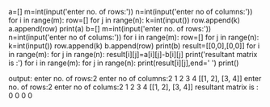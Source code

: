 a=[]
m=int(input('enter no. of rows:'))
n=int(input('enter no  of columns:'))
for i in range(m):
   row=[]
   for j in range(n):
      k=int(input())
      row.append(k)
   a.append(row)
print(a)
b=[]
m=int(input('enter no. of rows:'))
n=int(input('enter no  of colums:'))
for i in range(m):
   row=[]
   for j in range(n):
      k=int(input())
      row.append(k)
   b.append(row)
print(b)
result=[[0,0],[0,0]]
for i in range(m):
   for j in range(n):
      result[i][j]=a[i][j]-b[i][j]
print('resultant matrix is :')
for i in range(m):
    for j in range(n):
       print(result[i][j],end=' ')
    print()

output:
enter no. of rows:2
enter no  of columns:2
1
2
3
4
[[1, 2], [3, 4]]
enter no. of rows:2
enter no  of colums:2
1
2
3
4
[[1, 2], [3, 4]]
resultant matrix is :
0 0 
0 0 
